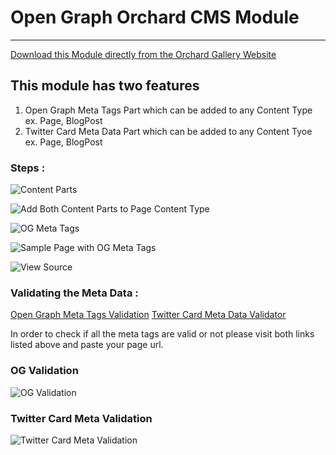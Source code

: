 # Open Graph Orchard CMS Module
---------------------

[Download this Module directly from the Orchard Gallery Website](https://gallery.orchardproject.net/List/Modules/Orchard.Module.Develop2Deploy.OpenGraph)



## This module has two features

1. Open Graph Meta Tags Part which can be added to any Content Type ex. Page, BlogPost
2. Twitter Card Meta Data Part which can be added to any Content Tyoe ex. Page, BlogPost

### Steps :

![Content Parts](http://i.imgur.com/rr7cfJp.png)

![Add Both Content Parts to Page Content Type](http://i.imgur.com/6cAYpls.png)

![OG Meta Tags](http://i.imgur.com/HGBYhxd.png)

![Sample Page with OG Meta Tags](http://i.imgur.com/HZrztt3.png)

![View Source](http://i.imgur.com/ZOQEIEf.png)

### Validating the Meta Data :

[Open Graph Meta Tags Validation](https://developers.facebook.com/tools/debug/) 
[Twitter Card Meta Data Validator](https://dev.twitter.com/docs/cards/validation/validator)

In order to check if all the meta tags are valid or not please visit both links listed above and paste your page url.

### OG Validation

![OG Validation](http://i.imgur.com/mAgdmRd.png)

### Twitter Card Meta Validation

![Twitter Card Meta Validation](http://i.imgur.com/yFJfu8J.png)